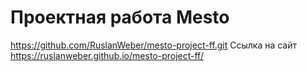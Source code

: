 # Проектная работа Mesto
https://github.com/RuslanWeber/mesto-project-ff.git
Ссылка на сайт
https://ruslanweber.github.io/mesto-project-ff/
